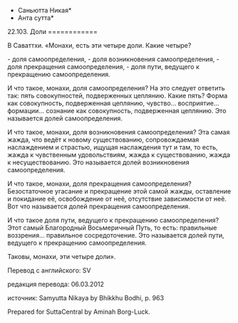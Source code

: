 * Саньютта Никая*
* Анта сутта*

22\.103\. Доли
\=\=\=\=\=\=\=\=\=\=\=\=

В Саваттхи\. «Монахи, есть эти четыре доли\. Какие четыре?

\- доля самоопределения,
\- доля возникновения самоопределения,
\- доля прекращения самоопределения,
\- доля пути, ведущего к прекращению самоопределения\.

И что такое, монахи, доля самоопределения? На это следует ответить так: пять совокупностей, подверженных цеплянию\. Какие пять? Форма как совокупность, подверженная цеплянию, чувство… восприятие… формации… сознание как совокупность, подверженная цеплянию\. Это называется долей самоопределения\.

И что такое, монахи, доля возникновения самоопределения? Эта самая жажда, что ведёт к новому существованию, сопровождаемая наслаждением и страстью, ищущая наслаждения тут и там, то есть, жажда к чувственным удовольствиям, жажда к существованию, жажда к несуществованию\. Это называется долей возникновения самоопределения\.

И что такое, монахи, доля прекращения самоопределения? Безостаточное угасание и прекращение этой самой жажды, оставление и покидание её, освобождение от неё, отсутствие зависимости от неё\. Вот что называется долей прекращения самоопределения\.

И что такое доля пути, ведущего к прекращению самоопределения? Этот самый Благородный Восьмеричный Путь, то есть: правильные воззрения… правильное сосредоточение\. Это называется долей пути, ведущего к прекращению самоопределения\.

Таковы, монахи, эти четыре доли»\.

Перевод с английского: SV

редакция перевода: 06\.03\.2012

источник: Samyutta Nikaya by Bhikkhu Bodhi, p\. 963

Prepared for SuttaCentral by Aminah Borg\-Luck\.